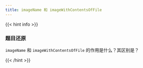 ```yaml
---
title: imageName 和 imageWithContentsOfFile
---
```


{{< hint info >}}

### 题目还原

`imageName` 和 `imageWithContentsOfFile` 的作用是什么？其区别是？

{{< /hint >}}